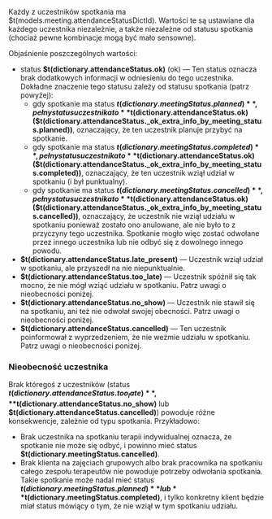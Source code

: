 Każdy z uczestników spotkania ma $t(models.meeting.attendanceStatusDictId). Wartości te są ustawiane dla każdego uczestnika
niezależnie, a także niezależne od statusu spotkania (chociaż pewne kombinacje mogą być mało sensowne).

Objaśnienie poszczególnych wartości:

- status **$t(dictionary.attendanceStatus.ok)** (ok) — Ten status oznacza brak dodatkowych informacji w odniesieniu do tego uczestnika.
  Dokładne znaczenie tego statusu zależy od statusu spotkania (patrz powyżej):
  - gdy spotkanie ma status **$t(dictionary.meetingStatus.planned)**,
    pełny status uczestnika to **$t(dictionary.attendanceStatus.ok) ($t(dictionary.attendanceStatus._ok_extra_info_by_meeting_status.planned))**,
    oznaczający, że ten uczestnik planuje przybyć na spotkanie.
  - gdy spotkanie ma status **$t(dictionary.meetingStatus.completed)**,
    pełny status uczestnika to **$t(dictionary.attendanceStatus.ok) ($t(dictionary.attendanceStatus._ok_extra_info_by_meeting_status.completed))**,
    oznaczający, że ten uczestnik wziął udział w spotkaniu (i był punktualny).
  - gdy spotkanie ma status **$t(dictionary.meetingStatus.cancelled)**,
    pełny status uczestnika to **$t(dictionary.attendanceStatus.ok) ($t(dictionary.attendanceStatus._ok_extra_info_by_meeting_status.cancelled))**,
    oznaczający, że uczestnik nie wziął udziału w spotkaniu ponieważ zostało ono anulowane, ale nie było to z przyczyny tego uczestnika.
    Spotkanie mogło więc zostać odwołane przez innego uczestnika lub nie odbyć się z dowolnego innego powodu.
- **$t(dictionary.attendanceStatus.late_present)** — Uczestnik wziął udział w spotkaniu, ale przyszedł na nie niepunktualnie.
- **$t(dictionary.attendanceStatus.too_late)** — Uczestnik spóźnił się tak mocno, że nie mógł wziąć udziału w spotkaniu.
  Patrz uwagi o nieobecności poniżej.
- **$t(dictionary.attendanceStatus.no_show)** — Uczestnik nie stawił się na spotkaniu, ani też nie odwołał swojej obecności.
  Patrz uwagi o nieobecności poniżej.
- **$t(dictionary.attendanceStatus.cancelled)** — Ten uczestnik poinformował z wyprzedzeniem, że nie weźmie udziału w spotkaniu.
  Patrz uwagi o nieobecności poniżej.

### Nieobecność uczestnika

Brak któregoś z uczestników (status **$t(dictionary.attendanceStatus.too_late)**, **$t(dictionary.attendanceStatus.no_show)** lub
**$t(dictionary.attendanceStatus.cancelled)**) powoduje różne konsekwencje, zależnie od typu spotkania. Przykładowo:

- Brak uczestnika na spotkaniu terapii indywidualnej oznacza, że spotkanie nie może się odbyć, i powinno mieć status **$t(dictionary.meetingStatus.cancelled)**.
- Brak klienta na zajęciach grupowych albo brak pracownika na spotkaniu całego zespołu terapeutów nie powoduje potrzeby odwołania spotkania.
  Takie spotkanie może nadal mieć status **$t(dictionary.meetingStatus.planned)** lub **$t(dictionary.meetingStatus.completed)**,
  i tylko konkretny klient będzie miał status mówiący o tym, że nie wziął w tym spotkaniu udziału.
